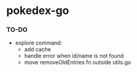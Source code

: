 # pokedex-go


### TO-DO

- explore command:
    - add cache 
    - handle error when id/name is not found
    - move removeOldEntries fn outside utils.go

